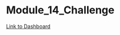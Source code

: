# Module_14_Challenge

[Link to Dashboard](https://public.tableau.com/app/profile/janak.patel1395/viz/NYC_CitiBike_Analysis_16465772785720/UserTripsbyGenderbyWeekday)
